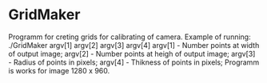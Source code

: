 # GridMaker
Programm for creting grids for calibrating of camera.
Example of running: ./GridMaker argv[1] argv[2] argv[3] argv[4]
argv[1] - Number points at width of output image;
argv[2] - Number points at heigh of output image;
argv[3] - Radius of points in pixels;
argv[4] - Thikness of points in pixels;
Programm is works for image 1280 x 960.
